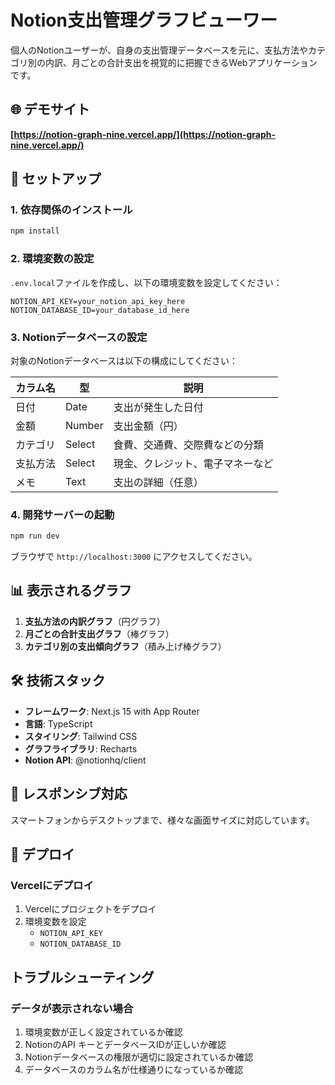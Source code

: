 # Notion支出管理グラフビューワー

個人のNotionユーザーが、自身の支出管理データベースを元に、支払方法やカテゴリ別の内訳、月ごとの合計支出を視覚的に把握できるWebアプリケーションです。

## 🌐 デモサイト

**[https://notion-graph-nine.vercel.app/](https://notion-graph-nine.vercel.app/)**

## 🚀 セットアップ

### 1. 依存関係のインストール

```bash
npm install
```

### 2. 環境変数の設定

`.env.local`ファイルを作成し、以下の環境変数を設定してください：

```env
NOTION_API_KEY=your_notion_api_key_here
NOTION_DATABASE_ID=your_database_id_here
```

### 3. Notionデータベースの設定

対象のNotionデータベースは以下の構成にしてください：

| カラム名 | 型 | 説明 |
|----------|-----|------|
| 日付 | Date | 支出が発生した日付 |
| 金額 | Number | 支出金額（円） |
| カテゴリ | Select | 食費、交通費、交際費などの分類 |
| 支払方法 | Select | 現金、クレジット、電子マネーなど |
| メモ | Text | 支出の詳細（任意） |

### 4. 開発サーバーの起動

```bash
npm run dev
```

ブラウザで `http://localhost:3000` にアクセスしてください。

## 📊 表示されるグラフ

1. **支払方法の内訳グラフ**（円グラフ）
2. **月ごとの合計支出グラフ**（棒グラフ）
3. **カテゴリ別の支出傾向グラフ**（積み上げ棒グラフ）

## 🛠️ 技術スタック

- **フレームワーク**: Next.js 15 with App Router
- **言語**: TypeScript
- **スタイリング**: Tailwind CSS
- **グラフライブラリ**: Recharts
- **Notion API**: @notionhq/client

## 📱 レスポンシブ対応

スマートフォンからデスクトップまで、様々な画面サイズに対応しています。

## 🚀 デプロイ

### Vercelにデプロイ

1. Vercelにプロジェクトをデプロイ
2. 環境変数を設定
   - `NOTION_API_KEY`
   - `NOTION_DATABASE_ID`

## トラブルシューティング

### データが表示されない場合

1. 環境変数が正しく設定されているか確認
2. NotionのAPI キーとデータベースIDが正しいか確認
3. Notionデータベースの権限が適切に設定されているか確認
4. データベースのカラム名が仕様通りになっているか確認